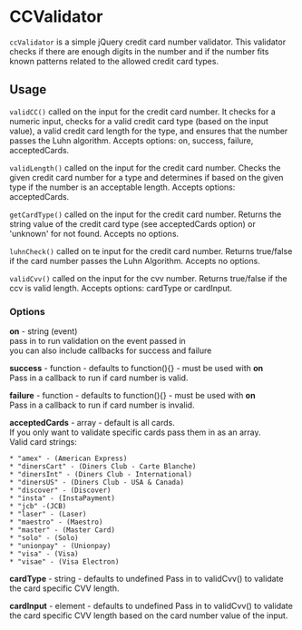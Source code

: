 CCValidator
===========
`ccValidator` is a simple jQuery credit card number validator.
This validator checks if there are enough digits in the number and if the number fits known patterns related to the allowed credit card types.

Usage
-----
`validCC()` called on the input for the credit card number. It checks for a numeric input, checks for a valid credit card type (based on the input value), a valid credit card length for the type, and ensures that the number passes the Luhn algorithm. Accepts options: on, success, failure, acceptedCards.  

`validLength()` called on the input for the credit card number. Checks the given credit card number for a type and determines if based on the given type if the number is an acceptable length. Accepts options: acceptedCards.  

`getCardType()` called on the input for the credit card number. Returns the string value of the credit card type (see acceptedCards option) or 'unknown' for not found. Accepts no options.  

`luhnCheck()` called on te input for the credit card number. Returns true/false if the card number passes the Luhn Algorithm. Accepts no options.

`validCvv()` called on the input for the cvv number. Returns true/false if the ccv is valid length. Accepts options: cardType or cardInput. 


### Options ###
 
**on** - string (event)  
pass in to run validation on the event passed in  
you can also include callbacks for success and failure  

**success** - function - defaults to function(){} - must be used with **on**  
Pass in a callback to run if card number is valid.

**failure** - function - defaults to function(){} - must be used with **on**   
Pass in a callback to run if card number is invalid.

**acceptedCards** - array - default is all cards.  
If you only want to validate specific cards pass them in as an array.  
Valid card strings:

	* "amex" - (American Express)
	* "dinersCart" - (Diners Club - Carte Blanche)
	* "dinersInt" - (Diners Club - International)
	* "dinersUS" - (Diners Club - USA & Canada)
	* "discover" - (Discover)
	* "insta" - (InstaPayment)
	* "jcb" -(JCB)
	* "laser" - (Laser)
	* "maestro" - (Maestro)
	* "master" - (Master Card)
	* "solo" - (Solo)
	* "unionpay" - (Unionpay)
	* "visa" - (Visa)
	* "visae" - (Visa Electron)

**cardType** - string  - defaults to undefined
Pass in to validCvv() to validate the card specific CVV length.  

**cardInput** - element - defaults to undefined
Pass in to validCvv() to validate the card specific CVV length based on the card number value of the input.